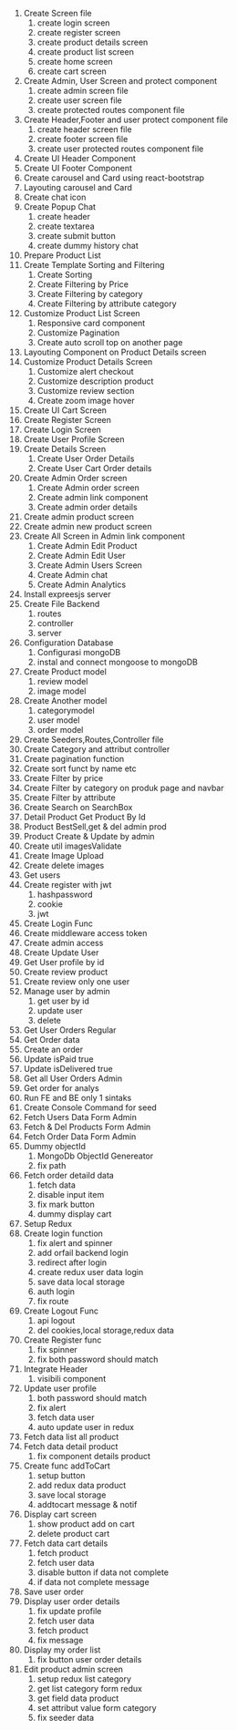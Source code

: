 1. Create Screen file
   1. create login screen
   2. create register screen
   3. create product details screen
   4. create product list screen
   5. create home screen
   6. create cart screen
2. Create Admin, User Screen and protect component
   1. create admin screen file
   2. create user screen file
   3. create protected routes component file
3. Create Header,Footer and user protect component file
   1. create header screen file
   2. create footer screen file
   3. create user protected routes component file
4. Create UI Header Component
5. Create UI Footer Component
6. Create carousel and Card using react-bootstrap
7. Layouting carousel and Card
8. Create chat icon
9. Create Popup Chat
   1. create header
   2. create textarea
   3. create submit button
   4. create dummy history chat
10. Prepare Product List
11. Create Template Sorting and Filtering
    1. Create Sorting
    2. Create Filtering by Price
    3. Create Filtering by category
    4. Create Filtering by attribute category
12. Customize Product List Screen
    1. Responsive card component
    2. Customize Pagination
    3. Create auto scroll top on another page
13. Layouting Component on Product Details screen
14. Customize Product Details Screen
    1. Customize alert checkout
    2. Customize description product
    3. Customize review section
    4. Create zoom image hover
15. Create UI Cart Screen
16. Create Register Screen
17. Create Login Screen
18. Create User Profile Screen
19. Create Details Screen
    1. Create User Order Details
    2. Create User Cart Order details
20. Create Admin Order screen
    1. Create Admin order screen
    2. Create admin link component
    3. Create admin order details
21. Create admin product screen
22. Create admin new product screen
23. Create All Screen in Admin link component
    1. Create Admin Edit Product
    2. Create Admin Edit User
    3. Create Admin Users Screen
    4. Create Admin chat
    5. Create Admin Analytics
24. Install expreesjs server
25. Create File Backend
    1. routes
    2. controller
    3. server
26. Configuration Database
    1. Configurasi mongoDB
    2. instal and connect mongoose to mongoDB
27. Create Product model
    1. review model
    2. image model
28. Create Another model
    1. categorymodel
    2. user model
    3. order model
29. Create Seeders,Routes,Controller file
30. Create Category and attribut controller
31. Create pagination function
32. Create sort funct by name etc
33. Create Filter by price
34. Create Filter by category on produk page and navbar
35. Create Filter by attribute
36. Create Search on SearchBox
37. Detail Product Get Product By Id
38. Product BestSell,get & del admin prod
39. Product Create & Update by admin
40. Create util imagesValidate
41. Create Image Upload
42. Create delete images
43. Get users
44. Create register with jwt
    1. hashpassword
    2. cookie
    3. jwt
45. Create Login Func
46. Create middleware access token
47. Create admin access
48. Create Update User
49. Get User profile by id
50. Create review product
51. Create review only one user
52. Manage user by admin
    1. get user by id
    2. update user
    3. delete
53. Get User Orders Regular
54. Get Order data
55. Create an order
56. Update isPaid true
57. Update isDelivered true
58. Get all User Orders Admin
59. Get order for analys
60. Run FE and BE only 1 sintaks
61. Create Console Command for seed
62. Fetch Users Data Form Admin
63. Fetch & Del Products Form Admin
64. Fetch Order Data Form Admin
65. Dummy objectId
    1. MongoDb ObjectId Genereator
    2. fix path
66. Fetch order detaild data
    1. fetch data
    2. disable input item
    3. fix mark button
    4. dummy display cart
67. Setup Redux
68. Create login function
    1. fix alert and spinner
    2. add orfail backend login
    3. redirect after login
    4. create redux user data login
    5. save data local storage
    6. auth login
    7. fix route
69. Create Logout Func
    1. api logout
    2. del cookies,local storage,redux data
70. Create Register func
    1. fix spinner
    2. fix both password should match
71. Integrate Header
    1. visibili component
72. Update user profile
    1. both password should match
    2. fix alert
    3. fetch data user
    4. auto update user in redux
73. Fetch data list all product
74. Fetch data detail product
    1. fix component details product
75. Create func addToCart
    1. setup button
    2. add redux data product
    3. save local storage
    4. addtocart message & notif
76. Display cart screen
    1. show product add on cart
    2. delete product cart
77. Fetch data cart details
    1. fetch product
    2. fetch user data
    3. disable button if data not complete
    4. if data not complete message
78. Save user order
79. Display user order details
    1. fix update profile
    2. fetch user data
    3. fetch product
    4. fix message
80. Display my order list
    1. fix button user order details
81. Edit product admin screen
    1. setup redux list category
    2. get list category form redux
    3. get field data product
    4. set attribut value form category
    5. fix seeder data